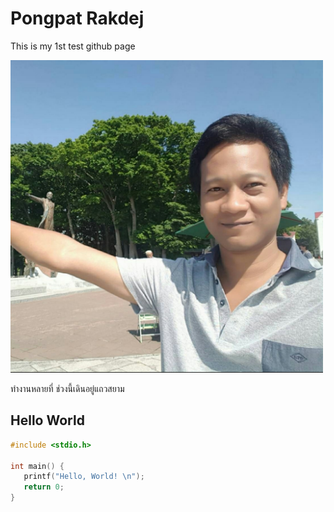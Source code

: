# Pongpat Rakdej

This is my 1st test github page

<img src="/picme/23004638_862953263863041_3717823998939743313_o.jpg" alt="me" style="width:500px;"/>

ทำงานหลายที่ 
ช่วงนี้เดินอยู่แถวสยาม

## Hello World
```c
#include <stdio.h>

int main() {
   printf("Hello, World! \n");  
   return 0;
}
